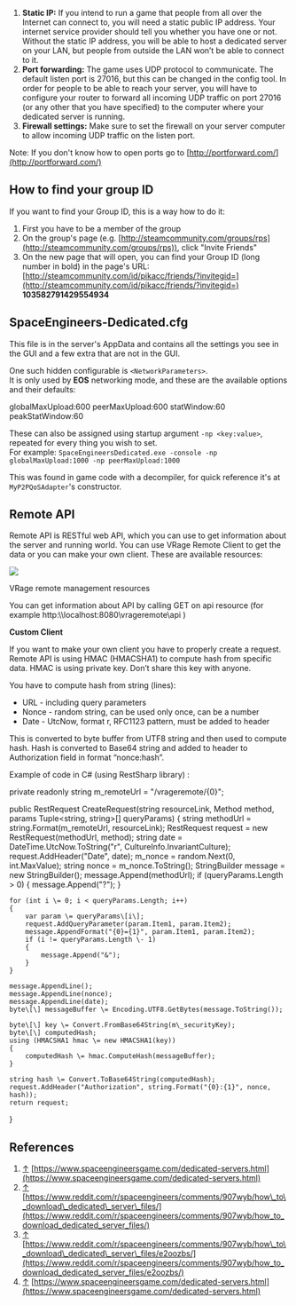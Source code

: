 1.  **Static IP:** If you intend to run a game that people from all over the Internet can connect to, you will need a static public IP address. Your internet service provider should tell you whether you have one or not. Without the static IP address, you will be able to host a dedicated server on your LAN, but people from outside the LAN won’t be able to connect to it.
2.  **Port forwarding:** The game uses UDP protocol to communicate. The default listen port is 27016, but this can be changed in the config tool. In order for people to be able to reach your server, you will have to configure your router to forward all incoming UDP traffic on port 27016 (or any other that you have specified) to the computer where your dedicated server is running.
3.  **Firewall settings:** Make sure to set the firewall on your server computer to allow incoming UDP traffic on the listen port.

Note: If you don't know how to open ports go to [http://portforward.com/](http://portforward.com/)

## How to find your group ID

If you want to find your Group ID, this is a way how to do it:

1.  First you have to be a member of the group
2.  On the group's page (e.g. [http://steamcommunity.com/groups/rps](http://steamcommunity.com/groups/rps)), click "Invite Friends"
3.  On the new page that will open, you can find your Group ID (long number in bold) in the page's URL: [http://steamcommunity.com/id/pikacc/friends/?invitegid=](http://steamcommunity.com/id/pikacc/friends/?invitegid=) **103582791429554934**

## SpaceEngineers-Dedicated.cfg

This file is in the server's AppData and contains all the settings you see in the GUI and a few extra that are not in the GUI.

One such hidden configurable is `<NetworkParameters>`.  
It is only used by **EOS** networking mode, and these are the available options and their defaults:

<NetworkParameters>
  <Parameter>globalMaxUpload:600</Parameter>
  <Parameter>peerMaxUpload:600</Parameter>
  <Parameter>statWindow:60</Parameter> <!-- seconds -->
  <Parameter>peakStatWindow:60</Parameter> <!-- seconds -->
</NetworkParameters>

These can also be assigned using startup argument `-np <key:value>`, repeated for every thing you wish to set.  
For example: `SpaceEngineersDedicated.exe -console -np globalMaxUpload:1000 -np peerMaxUpload:1000`  

This was found in game code with a decompiler, for quick reference it's at `MyP2PQoSAdapter`'s constructor.

## Remote API

Remote API is RESTful web API, which you can use to get information about the server and running world. You can use VRage Remote Client to get the data or you can make your own client. These are available resources:

[![](https://spaceengineers.wiki.gg/images/thumb/8/82/VRage_remote_management_resources.png/400px-VRage_remote_management_resources.png?23aa8f)](https://spaceengineers.wiki.gg/wiki/File:VRage_remote_management_resources.png)

VRage remote management resources

You can get information about API by calling GET on api resource (for example http:\\\\localhost:8080\\vrageremote\\api )

**Custom Client**

If you want to make your own client you have to properly create a request. Remote API is using HMAC (HMACSHA1) to compute hash from specific data. HMAC is using private key. Don’t share this key with anyone.

You have to compute hash from string (lines):

*   URL - including query parameters
*   Nonce - random string, can be used only once, can be a number
*   Date - UtcNow, format r, RFC1123 pattern, must be added to header

This is converted to byte buffer from UTF8 string and then used to compute hash. Hash is converted to Base64 string and added to header to Authorization field in format “nonce:hash”.

Example of code in C# (using RestSharp library) :

private readonly string m\_remoteUrl \= "/vrageremote/{0}";

public RestRequest CreateRequest(string resourceLink, Method method, params Tuple<string, string\>\[\] queryParams)
{
    string methodUrl \= string.Format(m\_remoteUrl, resourceLink);
    RestRequest request \= new RestRequest(methodUrl, method); 
    string date \= DateTime.UtcNow.ToString("r", CultureInfo.InvariantCulture);
    request.AddHeader("Date", date); 
    m\_nonce \= random.Next(0, int.MaxValue);
    string nonce \= m\_nonce.ToString();
    StringBuilder message \= new StringBuilder();
    message.Append(methodUrl); 
    if (queryParams.Length \> 0)
    {
        message.Append("?");
    }

    for (int i \= 0; i < queryParams.Length; i++)
    {
        var param \= queryParams\[i\];
        request.AddQueryParameter(param.Item1, param.Item2);
        message.AppendFormat("{0}={1}", param.Item1, param.Item2);
        if (i != queryParams.Length \- 1)
        {
            message.Append("&");
        }
    }

    message.AppendLine();
    message.AppendLine(nonce);
    message.AppendLine(date);
    byte\[\] messageBuffer \= Encoding.UTF8.GetBytes(message.ToString());

    byte\[\] key \= Convert.FromBase64String(m\_securityKey);
    byte\[\] computedHash;
    using (HMACSHA1 hmac \= new HMACSHA1(key))
    {
        computedHash \= hmac.ComputeHash(messageBuffer);
    }

    string hash \= Convert.ToBase64String(computedHash);
    request.AddHeader("Authorization", string.Format("{0}:{1}", nonce, hash));
    return request;
}

## References

1.  [↑](#cite_ref-1 "Jump up") [https://www.spaceengineersgame.com/dedicated-servers.html](https://www.spaceengineersgame.com/dedicated-servers.html)
2.  [↑](#cite_ref-2 "Jump up") [https://www.reddit.com/r/spaceengineers/comments/907wyb/how\_to\_download\_dedicated\_server\_files/](https://www.reddit.com/r/spaceengineers/comments/907wyb/how_to_download_dedicated_server_files/)
3.  [↑](#cite_ref-3 "Jump up") [https://www.reddit.com/r/spaceengineers/comments/907wyb/how\_to\_download\_dedicated\_server\_files/e2oozbs/](https://www.reddit.com/r/spaceengineers/comments/907wyb/how_to_download_dedicated_server_files/e2oozbs/)
4.  [↑](#cite_ref-4 "Jump up") [https://www.spaceengineersgame.com/dedicated-servers.html](https://www.spaceengineersgame.com/dedicated-servers.html)